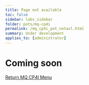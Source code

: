 ```yaml
---
title: Page not available
toc: false
sidebar: labs_sidebar
folder: pots/mq-cp4i
permalink: /mq_cp4i_pot_notavl.html
summary: Under development
applies_to: [administrator]
---
```


# Coming soon



[Return MQ CP4I Menu](mq_cp4i_pot_overview.html)